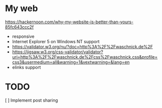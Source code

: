 # My web

https://hackernoon.com/why-my-website-is-better-than-yours-85fc643ccc2f

* responsive
* Internet Explorer 5 on Windows NT support
* https://validator.w3.org/nu/?doc=http%3A%2F%2Fwaschnick.de%2F
* https://jigsaw.w3.org/css-validator/validator?uri=http%3A%2F%2Fwaschnick.de%2Fcss%2Fwaschnick.css&profile=css3&usermedium=all&warning=1&vextwarning=&lang=en
* elinks support


# TODO
[ ] Implement post sharing